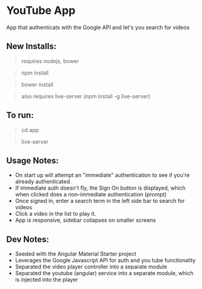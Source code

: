 # YouTube App

App that authenticats with the Google API and let's you search for videos

## New Installs:

> requires nodejs, bower

> npm install

> bower install

> also requires live-server (npm install -g live-server)


## To run:

> cd app

> live-server


## Usage Notes:

*  On start up will attempt an "immediate" authentication to see if you're already authenticated
*  If immediate auth doesn't fly, the Sign On button is displayed, which when clicked does a non-immediate authentication (prompt)
*  Once signed in, enter a search term in the left side bar to search for videos
*  Click a video in the list to play it.
*  App is responsive, sidebar collapses on smaller screens


## Dev Notes:

*  Seeded with the Angular Material Starter project
*  Leverages the Google Javascript API for auth and you tube functionality
*  Separated the video player controller into a separate module
*  Separated the youtube (angular) service into a separate module, which is injected into the player

